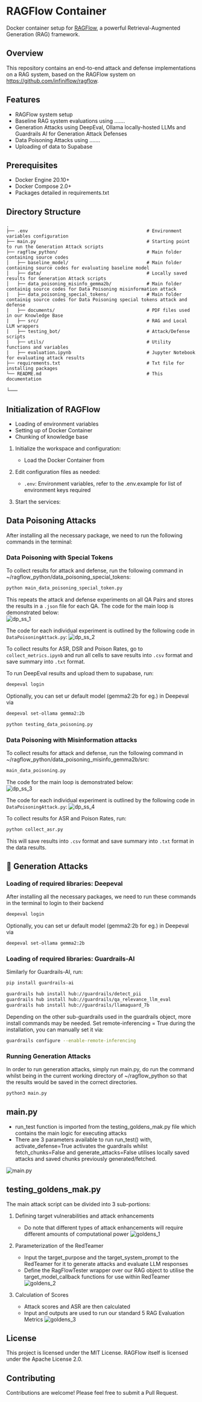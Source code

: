 # RAGFlow Container

Docker container setup for [RAGFlow](https://github.com/infiniflow/ragflow), a powerful Retrieval-Augmented Generation (RAG) framework.

## Overview

This repository contains an end-to-end attack and defense implementations on a RAG system, based on the RAGFlow system on https://github.com/infiniflow/ragflow. 

## Features

- RAGFlow system setup 
- Baseline RAG system evaluations using .......
- Generation Attacks using DeepEval, Ollama locally-hosted LLMs and Guardrails AI for Generation Attack Defenses
- Data Poisoning Attacks using .......
- Uploading of data to Supabase

## Prerequisites

- Docker Engine 20.10+
- Docker Compose 2.0+
- Packages detailed in requirements.txt


## Directory Structure

```
.
├── .env                                            # Environment variables configuration
├── main.py                                         # Starting point to run the Generation Attack scripts
├── ragflow_python/                                 # Main folder containing source codes
│   ├── baseline_model/                             # Main folder containing source codes for evaluating baseline model
│   ├── data/                                       # Locally saved results for Generation Attack scripts
│   ├── data_poisoning_misinfo_gemma2b/             # Main folder containig source codes for Data Poisoning misinformation attack
|   ├── data_poisoning_special_tokens/              # Main folder containig source codes for Data Poisoning special tokens attack and defense
|   ├── documents/                                  # PDF files used in our Knowledge Base
|   ├── src/                                        # RAG and Local LLM wrappers
|   ├── testing_bot/                                # Attack/Defense scripts
|   ├── utils/                                      # Utility functions and variables
|   ├── evaluation.ipynb                            # Jupyter Notebook for evaluating attack results
├── requirements.txt                                # Txt file for installing packages
└── README.md                                       # This documentation
```

└──

## Initialization of RAGFlow 
- Loading of environment variables
- Setting up of Docker Container
- Chunking of knowledge base

1. Initialize the workspace and configuration:
   - Load the Docker Container from 


2. Edit configuration files as needed:
   - `.env`: Environment variables, refer to the .env.example for list of environment keys required


3. Start the services:



## Data Poisoning Attacks
After installing all the necessary package, we need to run the following commands in the terminal:  

### Data Poisoning with Special Tokens
To collect results for attack and defense, run the following command in ~/ragflow_python/data_poisoning_special_tokens:  
```bash
python main_data_poisoning_special_token.py
```
This repeats the attack and defense experiments on all QA Pairs and stores the results in a `.json` file for each QA. The code for the main loop is demonstrated below:  
![dp_ss_1](ragflow_python/documents/dp_ss_1.png)

The code for each individual experiment is outlined by the following code in `DataPoisoningAttack.py`:
![dp_ss_2](ragflow_python/documents/dp_ss_2.png)

To collect results for ASR, DSR and Poison Rates, go to `collect_metrics.ipynb` and run all cells to save results into `.csv` format and save summary into `.txt` format.

To run DeepEval results and upload them to supabase, run:
```bash
deepeval login
```
Optionally, you can set ur default model (gemma2:2b for eg.) in Deepeval via
```bash
deepeval set-ollama gemma2:2b
```
```bash
python testing_data_poisoning.py
```


### Data Poisoning with Misinformation attacks
To collect results for attack and defense, run the following command in ~/ragflow_python/data_poisoning_misinfo_gemma2b/src:  
```bash
main_data_poisoning.py
```
The code for the main loop is demonstrated below:  
![dp_ss_3](ragflow_python/documents/dp_ss_3.png)

The code for each individual experiment is outlined by the following code in `DataPoisoningAttack.py`:
![dp_ss_4](ragflow_python/documents/dp_ss_4.png)

To collect results for ASR and Poison Rates, run:
```bash
python collect_asr.py
```
This will save results into `.csv` format and save summary into `.txt` format in the data results.

## 🚀 Generation Attacks 

### Loading of required libraries: Deepeval
After installing all the necessary packages, we need to run these commands in the terminal to login to their backend 
```bash
deepeval login
```

Optionally, you can set ur default model (gemma2:2b for eg.) in Deepeval via
```bash
deepeval set-ollama gemma2:2b
```

### Loading of required libraries: Guardrails-AI
Similarly for Guardrails-AI, run: 
```bash
pip install guardrails-ai

guardrails hub install hub://guardrails/detect_pii
guardrails hub install hub://guardrails/qa_relevance_llm_eval
guardrails hub install hub://guardrails/llamaguard_7b
```

Depending on the other sub-guardrails used in the guardrails object, more install commands may be needed. Set remote-inferencing = True during the installation, you can manually set it via: 

```bash
guardrails configure --enable-remote-inferencing
```

### Running Generation Attacks
In order to run generation attacks, simply run main.py, do run the command whilst being in the current working directory of ~/ragflow_python so that the results would be saved in the correct directories.

```bash
python3 main.py
```

## main.py
- run_test function is imported from the testing_goldens_mak.py file which contains the main logic for executing attacks
- There are 3 parameters available to run run_test() with, activate_defense=True activates the guardrails whilst fetch_chunks=False and generate_attacks=False utilises locally saved attacks and saved chunks previously generated/fetched. 

![main.py](ragflow_python/documents/main_py.png)

## testing_goldens_mak.py
The main attack script can be divided into 3 sub-portions:

1. Defining target vulnerabilities and attack enhancements 
   - Do note that different types of attack enhancements will require different amounts of computational power
   ![goldens_1](ragflow_python/documents/goldens_1.png)

2. Parameterization of the RedTeamer
   - Input the target_purpose and the target_system_prompt to the RedTeamer for it to generate attacks and evaluate LLM responses
   - Define the RagFlowTester wrapper over our RAG object to utilise the target_model_callback functions for use within RedTeamer
   ![goldens_2](ragflow_python/documents/goldens_2.png)

3. Calculation of Scores
   - Attack scores and ASR are then calculated
   - Input and outputs are used to run our standard 5 RAG Evaluation Metrics
   ![goldens_3](ragflow_python/documents/goldens_3.png)



## License

This project is licensed under the MIT License. RAGFlow itself is licensed under the Apache License 2.0.

## Contributing

Contributions are welcome! Please feel free to submit a Pull Request.

